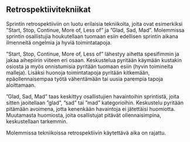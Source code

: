 ## Retrospektiivitekniikat

Sprintin retrospektiiviin on luotu erilaisia tekniikoita, joita ovat esimerkiksi ”Start, Stop, Continue, More of, Less of” ja ”Glad, Sad, Mad”. Molemmissa sprintin osallistujia houkutellaan tuomaan esiin edellisen sprintin aikana ilmenneitä ongelmia ja hyviä toimintatapoja.


”Start, Stop, Continue, More of, Less of” lähestyy aihetta spesifimmin ja jakaa aihepiirin viiteen eri osaan. Keskustelua pyritään käymään kustakin osiosta ja myös onnistumisia pyritään tuomaan esiin (hyvin toimineita malleja). Lisäksi huonoja toimintatapoja pyritään kitkemään, epäollennaisempaa työtä vähentämään tai uusia parempia tapoja aloittamaan.

”Glad, Sad, Mad” taas keskittyy osallistujien havaintoihin sprintistä, joita sitten jaoitellaan ”glad”, ”sad” tai ”mad” kategorioihin. Keskustelu pyritään pitämään avoimena, jotta kenenkään havaintoja ei jätettäisi huomiotta. Muutamasta huomiosta, joita osallistujat pitävät ollennaisimpina, keskustellaan tarkemmin.

Molemmissa tekniikoissa retrospektiivin käytettävä aika on rajattu.
